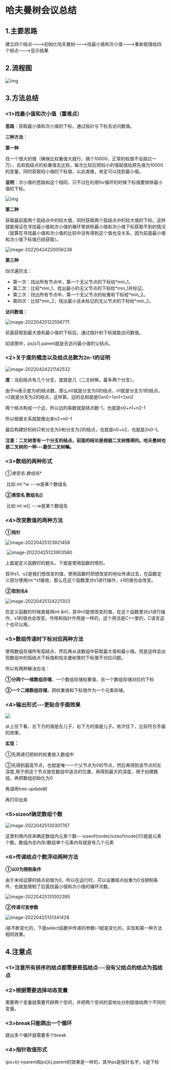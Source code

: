 # 哈夫曼树会议总结

## 1.主要思路

建立四个结点--->初始化哈夫曼树--->找最小值和次小值--->重新赋值给四个结点--->显示结果

## 2.流程图

![img](.\image1\[W}0@FPJ_RNOS$_XAE5WX.png)

## 3.方法总结

### <1>找最小值和次小值（重难点）

**思路**：获取最小值和次小值的下标，通过指针与下标去访问数值。

**三种方法**：

**第一种**

找一个很大的值（确保比权重值大就行，搞个10000，正常的权值不会超过一万），去和孤结点的权重值去比较，每次比较后把较小的值赋值给原先值为10000的变量，同时获取较小值的下标值，以此类推，肯定可以找到最小值。

**说明**：次小值的思路和这个相同，只不过在利用for循环的时候下标值要排除最小值的下标。

![img](.\image1\PC%V]95_1[@_D1ARZ]XN`F.png)

**第二种**

获取最前面两个孤结点中的较大值，同时获取两个孤结点中的较大值的下标。这样就能保证在寻找最小值和次小值的循环里排除最小值和次小值下标获取不到的情况（就算在寻找最小值和次小值的比较中没有得到这个值也没关系，因为前面最小值和次小值下标值已经获取）。

![image-20220424220056238](.\image1\image-20220424220056238.png)

**第三种**

四次遍历法：

- 第一次：找出所有节点中，第一个无父节点的下标给\*min_1。
- 第二次：比较\*min_1，找出最小的无父节点的下标给\*min_1并标记。
- 第三次：找出所有节点中，第一个无父节点的权重和下标给\*min_2。
- 第四次：比较\*min_2，找出最小且未标记的无父节点的下标给\*min_2。

**访问数值：**

![image-20220425122556771](.\image1\image-20220425122556771.png)

前面获取到最大值和最小值的下标后，通过指针和下标就能访问数值。

如该图中，ps[*s1*].parent就是去访问最小值的父结点。

### <2>关于度的概念以及结点总数为2n-1的证明

![image-20220424221142532](.\image1\image-20220424221142532.png)

**度**：当前结点有几个分支，度就是几（二叉树嘛，最多两个分支）。

由于ni表示度为i的结点数，那么n0就是分支为0的结点，n1就是分支为1的结点，n2就是分支为2的结点，这样算，边的总和就是0xn0+1xn1+2xn2

两个结点构成一个边，所以边的条数就是结点数-1，也就是n0+n1+n2-1

所以根据关系就能推出来n2=n0-1

最后构建好的树只有分支为0和分支为2的结点，也就是n0+n2，也就是2n0-1。

**注意：二叉树里有一个分支的结点，前面的结论是根据二叉树推得的。哈夫曼树也是二叉树的一种---最优二叉树嘛。**

### <3>数组的两种形式

**①类型名* 数组名**

​	比如 int *w  ---w是某个数组名

**②类型名 数组名[]**

​	比如 int w[] ---w是某个数组名

### <4>改变数值的两种方法

**①指针**

![image-20220425123921458](.\image1\image-20220425123921458.png)

​		![image-20220425123903580](.\image1\image-20220425123903580.png)

上面是定义函数时的题头，下面是使用函数的情形。

其中s1、s2是我们想改变的值，使用函数时把想改变的地址传递过去，在函数定义部分使用int *s1接收，那么在这个函数里对s1进行操作，s1的值也会改变。

**②取别名&**

![image-20220425124221303](.\image1\image-20220425124221303.png)

在定义函数的时候直接用int &n1，其中n1是想改变的值，在这个函数里对s1进行操作，s1的值也会改变。作用和指针作用是一样的，这个用法是C++里的，C语言这个也可以用。

### <5>数组传递时下标对应两种方法

使用数组存储所有孤结点，然后再从该数组中获取最大值和最小值。但是这样会出现数组中的孤结点下标值和哈夫曼树里的下标值不对应问题。

所以有两种解决办法：

**①分两个一维数组存储**，一个数组存储权重值，另一个数组存储对应的下标

**②一个二维数组存储**，把权重值和下标值作为一个元素存储。

### <4>输出形式---更贴合手画效果

![](https://gitee.com/buguai_lxw/key/raw/master/202204240954478.png)

从上往下看，左下方的值是左儿子，右下方的值是儿子。依次往下，比较符合手画的效果。

**实现：**

①先用递归把树的权重放入数组中

②先得到最高节点，也就是唯一一个父节点为0的节点，然后再得到该节点的左深度,用于把这个节点放在数组中适合的位置，再得到最大的深度，用于创建数组，再把数组初始化为0

再调用tree update树

再打印出来

### <5>sizeof确定数组个数

![image-20220425130301767](.\image1\image-20220425130301767.png)

这里利用内存来确定数组内元素个数---sizeof(node)/sizeof(node[0])就是元素个数。数组内总内存/数组单个元素内存就是有几个元素

### <6>传递结点个数浮动两种方法

**①以0为限制条件**

由于未经运算的结点初值为0，所以在运行时，可以设置结点权重为0当限制条件，也就是限制了后面找最小值和次小值的循环次数。

![image-20220425131002395](.\image1\image-20220425131002395.png)

**②传递可变参数**

![image-20220425131341428](.\image1\image-20220425131341428.png)

i是不断变化的，下面select函数中传递的参数i-1就是变化的，实现和第一种方法相同效果。

## 4.注意点

### <1>注意所有排序的结点都需要是孤结点---没有父结点的结点为孤结点

### <2>根据需要选择动态变量

需要两个变量就需要开辟两个空间，并把两个空间的首地址分别赋值给两个不同的变量。

### <3>break只能跳出一个循环

跳出多个循环就需要多个break

### <4>指针取值形式

(ps+k)->parent和ps[k].parent的效果是一样的，其中ps是指针名字，k是下标

